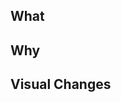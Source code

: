 ## What
<!-- Description of the change being made -->

## Why
<!-- What are the reasons behind this change being made? -->

## Visual Changes
<!-- If the change results in visual changes, show a before and after -->

<!--
## Pages to check

* https://govuk-service-manual-fr-pr-[ADD-PR-NUMBER-HERE].herokuapp.com/service-manual/
* https://govuk-service-manual-fr-pr-[ADD-PR-NUMBER-HERE].herokuapp.com/service-manual/helping-people-to-use-your-service
* https://govuk-service-manual-fr-pr-[ADD-PR-NUMBER-HERE].herokuapp.com/service-manual/design
* https://govuk-service-manual-fr-pr-[ADD-PR-NUMBER-HERE].herokuapp.com/service-manual/service-assessments
* https://govuk-service-manual-fr-pr-[ADD-PR-NUMBER-HERE].herokuapp.com/service-manual/service-standard
* https://govuk-service-manual-fr-pr-[ADD-PR-NUMBER-HERE].herokuapp.com/service-manual/service-standard/point-1-understand-user-needs
* https://govuk-service-manual-fr-pr-[ADD-PR-NUMBER-HERE].herokuapp.com/service-manual/communities
* https://govuk-service-manual-fr-pr-[ADD-PR-NUMBER-HERE].herokuapp.com/service-manual/communities/accessibility-community

-->
